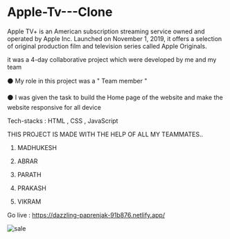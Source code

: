 # Apple-Tv---Clone

Apple TV+ is an American subscription streaming service owned and operated by Apple Inc. Launched on November 1, 2019, it offers a selection of original production film and television series called Apple Originals.

it was a 4-day collaborative project which were developed by me and my team

⚫  My role in this project was a " Team member "

⚫  I was given the task to build the Home page of the website and make the website responsive for all device

Tech-stacks : HTML , CSS , JavaScript

THIS PROJECT IS MADE WITH THE HELP OF ALL MY TEAMMATES..


1) MADHUKESH

2) ABRAR 

3) PARATH 

4) PRAKASH

5) VIKRAM


Go live : https://dazzling-paprenjak-91b876.netlify.app/

![sale](https://user-images.githubusercontent.com/66555692/190624343-62e1ea1f-d7b0-40bc-b70d-edaf2325ad72.jpg)




